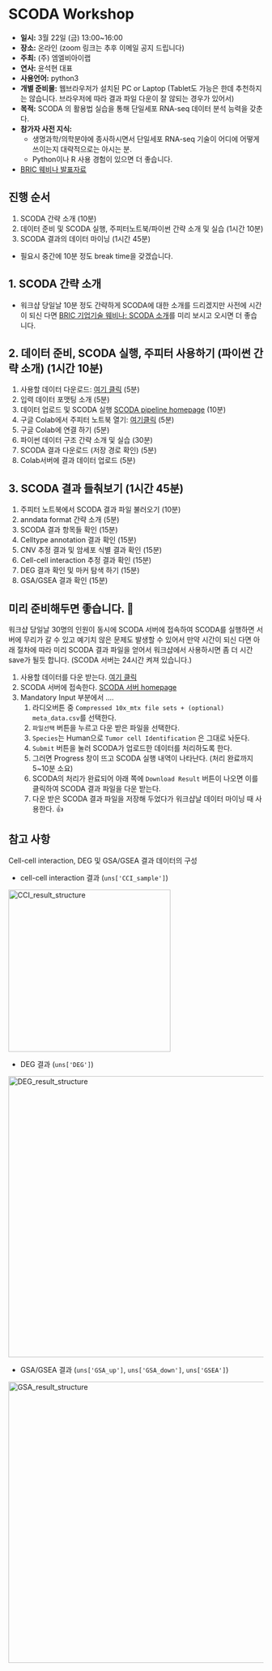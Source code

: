# SCODA Workshop
- __일시:__ 3월 22일 (금) 13:00~16:00
- __장소:__ 온라인 (zoom 링크는 추후 이메일 공지 드립니다)
- __주최:__ (주) 엠엘비아이랩
- __연사:__ 윤석현 대표
- __사용언어:__ python3
- __개별 준비물:__ 웹브라우저가 설치된 PC or Laptop (Tablet도 가능은 한데 추천하지는 않습니다. 브라우저에 따라 결과 파일 다운이 잘 않되는 경우가 있어서)
- __목적:__ SCODA 의 활용법 실습을 통해 단일세포 RNA-seq 데이터 분석 능력을 갖춘다.
- __참가자 사전 지식:__
  - 생명과학/의학분야에 종사하시면서 단일세포 RNA-seq 기술이 어디에 어떻게 쓰이는지 대략적으로는 아시는 분.
  - Python이나 R 사용 경험이 있으면 더 좋습니다.
- [BRIC 웨비나 발표자료](https://github.com/combio-dku/scoda_explorer/blob/main/BRIC_%EA%B8%B0%EC%97%85%EA%B8%B0%EC%88%A0%EC%9B%A8%EB%B9%84%EB%82%98_%EC%97%A0%EC%97%98%EB%B9%84%EC%95%84%EC%9D%B4%EB%9E%A9_%EB%B0%9C%ED%91%9C%EC%9E%90%EB%A3%8C_v02e.pdf)


## 진행 순서
1. SCODA 간략 소개 (10분)
2. 데이터 준비 및 SCODA 실행, 주피터노트북/파이썬 간략 소개 및 실습 (1시간 10분)
3. SCODA 결과의 데이터 마이닝 (1시간 45분)
- 필요시 중간에 10분 정도 break time을 갖겠습니다.


## 1. SCODA 간략 소개
- 워크샵 당일날 10분 정도 간략하게 SCODA에 대한 소개를 드리겠지만 사전에 시간이 되신 다면 [BRIC 기업기술 웨비나: SCODA 소개](https://youtu.be/ajRnK3QeCWA?si=XGiIjtE07IMfZjdz)를 미리 보시고 오시면 더 좋습니다.


## 2. 데이터 준비, SCODA 실행, 주피터 사용하기 (파이썬 간략 소개) (1시간 10분)
1. 사용할 데이터 다운로드: [여기 클릭](https://drive.google.com/file/d/1DF_dGMSOi54eVc5_2DVxsWv71feFvgcb/view?usp=sharing) (5분)
2. 입력 데이터 포맷팅 소개 (5분)
3. 데이터 업로드 및 SCODA 실행 [SCODA pipeline homepage](https://mlbi-lab.net) (10분)
4. 구글 Colab에서 주피터 노트북 열기: [여기클릭](https://colab.research.google.com/github/combio-dku/scoda_explorer/blob/main/scoda_viz_practice_workshop.ipynb) (5분)
5. 구글 Colab에 연결 하기 (5분)
6. 파이썬 데이터 구조 간략 소개 및 실습 (30분)
7. SCODA 결과 다운로드 (저장 경로 확인) (5분)
8. Colab서버에 결과 데이터 업로드 (5분)


## 3. SCODA 결과 들춰보기 (1시간 45분)
1. 주피터 노트북에서 SCODA 결과 파일 불러오기 (10분)
2. anndata format 간략 소개 (5분)
3. SCODA 결과 항목들 확인 (15분)
4. Celltype annotation 결과 확인 (15분)
5. CNV 추정 결과 및 암세포 식별 결과 확인 (15분)
6. Cell-cell interaction 추정 결과 확인 (15분)
7. DEG 결과 확인 및 마커 탐색 하기 (15분)
8. GSA/GSEA 결과 확인  (15분)


## 미리 준비해두면 좋습니다. 🙏
워크샵 당일날 30명의 인원이 동시에 SCODA 서버에 접속하여 SCODA를 실행하면 서버에 무리가 갈 수 있고 예기치 않은 문제도 발생할 수 있어서 만약 시간이 되신 다면 아래 절차에 따라 미리 SCODA 결과 파일을 얻어서 워크샵에서 사용하시면 좀 더 시간 save가 될듯 합니다. (SCODA 서버는 24시간 켜져 있습니다.)

1. 사용할 데이터를 다운 받는다. [여기 클릭](https://drive.google.com/file/d/1DF_dGMSOi54eVc5_2DVxsWv71feFvgcb/view?usp=sharing)
2. SCODA 서버에 접속한다. [SCODA 서버 homepage](https://mlbi-lab.net)
3. Mandatory Input 부분에서 ....
   1. 라디오버튼 중 `Compressed 10x_mtx file sets + (optional) meta_data.csv`를 선택한다.
   2. `파일선택` 버튼을 누르고 다운 받은 파일을 선택한다.
   3. `Species`는 Human으로 `Tumor cell Identification` 은 그대로 놔둔다.
   4. `Submit` 버튼을 눌러 SCODA가 업로드한 데이터를 처리하도록 한다.
   5. 그러면 Progress 창이 뜨고 SCODA 실행 내역이 나타난다. (처리 완료까지 5~10분 소요)
   6. SCODA의 처리가 완료되어 아래 쪽에 `Download Result` 버튼이 나오면 이를 클릭하여 SCODA 결과 파일을 다운 받는다. 
   7. 다운 받은 SCODA 결과 파일을 저장해 두었다가 워크샵날 데이터 마이닝 때 사용한다. 👍

## 참고 사항
Cell-cell interaction, DEG 및 GSA/GSEA 결과 데이터의 구성
- cell-cell interaction 결과 (`uns['CCI_sample']`)
<img width="320" alt="CCI_result_structure" src="https://github.com/combio-dku/scoda_explorer/assets/82195405/65982226-cb15-434e-8116-00692e65ab74">

- DEG 결과 (`uns['DEG']`)
<img width="555" alt="DEG_result_structure" src="https://github.com/combio-dku/scoda_explorer/assets/82195405/8d092dcb-e127-4d13-9f27-4edceeae94a7">

- GSA/GSEA 결과 (`uns['GSA_up']`, `uns['GSA_down']`, `uns['GSEA']`)
<img width="555" alt="GSA_result_structure" src="https://github.com/combio-dku/scoda_explorer/assets/82195405/1d111fc8-ecaf-4f57-b0b9-94102b891498">

